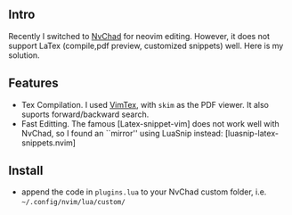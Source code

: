 ## Intro
Recently I switched to [NvChad](https://nvchad.com) for neovim editing. However, it does not support LaTex (compile,pdf preview, customized snippets) well. Here is my solution.
## Features

- Tex Compilation. I used [VimTex](https://github.com/lervag/vimtex), with `skim` as the PDF viewer. It also suports forward/backward search.
- Fast Editting. The famous [Latex-snippet-vim] does not work well with NvChad, so I found an ``mirror'' using LuaSnip instead: [luasnip-latex-snippets.nvim] 
## Install
- append the code in  `plugins.lua` to your NvChad custom folder, i.e. `~/.config/nvim/lua/custom/` 


